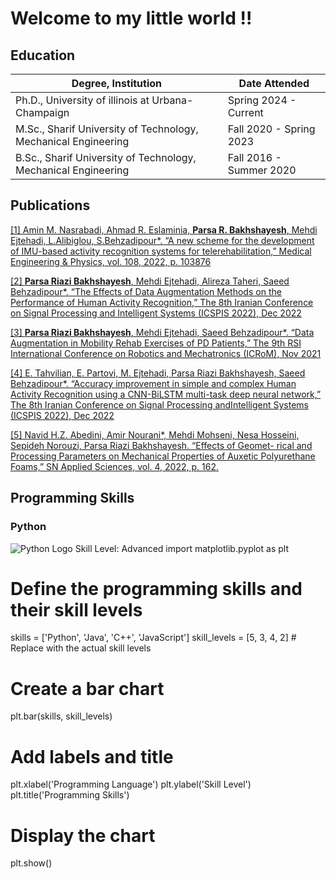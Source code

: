 # Welcome to my little world !!

## Education
<table>
    <thead>
        <tr>
            <th>Degree, Institution</th>
            <th>Date Attended</th>
        </tr>
    </thead>
    <tbody>
        <tr>
            <td>Ph.D., University of illinois at Urbana-Champaign</td>
            <td>Spring 2024 - Current</td>
        </tr>
        <tr>
            <td>M.Sc., Sharif University of Technology, Mechanical Engineering</td>
            <td>Fall 2020 - Spring 2023</td>
        </tr>
        <tr>
            <td>B.Sc., Sharif University of Technology, Mechanical Engineering</td>
            <td>Fall 2016 - Summer 2020</td>
        </tr>
    </tbody>
</table>

## Publications
[[1] Amin M. Nasrabadi, Ahmad R. Eslaminia, <b>Parsa R. Bakhshayesh</b>, Mehdi Ejtehadi, L.Alibiglou, S.Behzadipour*. “A new scheme for the development of IMU-based activity recognition systems for telerehabilitation,” Medical Engineering & Physics, vol. 108, 2022, p. 103876](https://doi.org/10.1016/j.medengphy.2022.103876)

[[2] <b>Parsa Riazi Bakhshayesh</b>, Mehdi Ejtehadi, Alireza Taheri, Saeed Behzadipour*. “The Effects of Data Augmentation Methods on the Performance of Human Activity Recognition,” The 8th Iranian Conference on Signal Processing and Intelligent Systems (ICSPIS 2022), Dec 2022](https://doi.org/10.1109/ICSPIS56952.2022.10043959)

[[3] <b>Parsa Riazi Bakhshayesh</b>, Mehdi Ejtehadi, Saeed Behzadipour*. “Data Augmentation in Mobility Rehab Exercises of PD Patients,” The 9th RSI International Conference on Robotics and Mechatronics (ICRoM), Nov 2021](https://doi.org/10.1109/ICRoM54204.2021.9663507)

[[4] E. Tahvilian, E. Partovi, M. Ejtehadi, Parsa Riazi Bakhshayesh, Saeed Behzadipour*. “Accuracy improvement in simple and complex Human Activity Recognition using a CNN-BiLSTM multi-task deep neural network,” The 8th Iranian Conference on Signal Processing andIntelligent Systems (ICSPIS 2022), Dec 2022](https://doi.org/10.1109/ICSPIS56952.2022.10043933)

[[5] Navid H.Z. Abedini, Amir Nourani*, Mehdi Mohseni, Nesa Hosseini, Sepideh Norouzi, Parsa Riazi Bakhshayesh. “Effects of Geomet- rical and Processing Parameters on Mechanical Properties of Auxetic Polyurethane Foams,” SN Applied Sciences, vol. 4, 2022, p. 162. ](https://link.springer.com/article/10.1007/s42452-022-05042-8#citeas)

## Programming Skills
### Python
![Python Logo](https://www.python.org/static/community_logos/python-logo.png)
Skill Level: Advanced
import matplotlib.pyplot as plt

# Define the programming skills and their skill levels
skills = ['Python', 'Java', 'C++', 'JavaScript']
skill_levels = [5, 3, 4, 2]  # Replace with the actual skill levels

# Create a bar chart
plt.bar(skills, skill_levels)

# Add labels and title
plt.xlabel('Programming Language')
plt.ylabel('Skill Level')
plt.title('Programming Skills')

# Display the chart
plt.show()